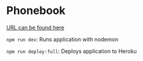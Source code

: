 # Phonebook

[URL can be found here](https://agile-sands-71499.herokuapp.com/)

`npm run dev`: Runs application with nodemon

`npm run deploy:full`: Deploys application to Heroku
